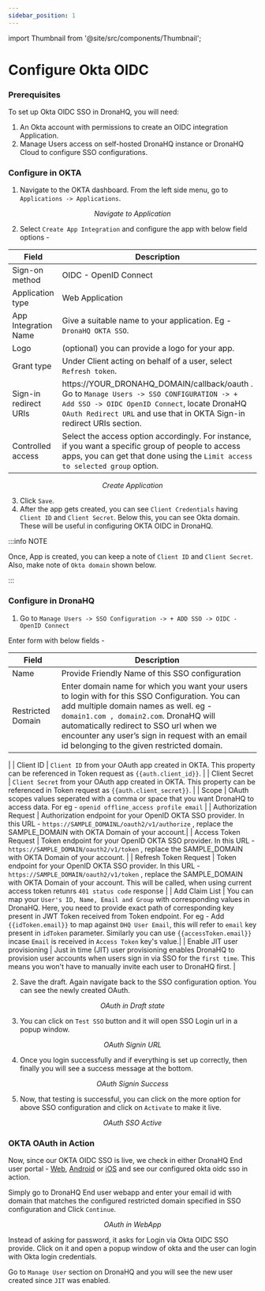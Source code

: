```yaml
---
sidebar_position: 1
---
```


import Thumbnail from '@site/src/components/Thumbnail';

# Configure Okta OIDC  

### Prerequisites

To set up Okta OIDC SSO in DronaHQ, you will need:

1. An Okta account with permissions to create an OIDC integration Application.
1. Manage Users access on self-hosted DronaHQ instance or DronaHQ Cloud to configure SSO configurations.

### Configure in OKTA

1. Navigate to the OKTA dashboard. From the left side menu, go to `Applications -> Applications`.

<figure>
  <Thumbnail src="/img/sso/guides/sso-okta-menu-application.png" alt="Navigate to Application" />
  <figcaption align = "center"><i>Navigate to Application</i></figcaption>
</figure>


2. Select `Create App Integration` and configure the app with below field options -

| Field | Description  | 
  | ----------------- |---------------- |
| Sign-on method            | OIDC - OpenID Connect  |
| Application type          | Web Application  |
| App Integration Name              | Give a suitable name to your application. Eg - `DronaHQ OKTA SSO`. |
| Logo | (optional) you can provide a logo for your app.|
| Grant type      | Under Client acting on behalf of a user, select `Refresh token`.|
| Sign-in redirect URIs | https://YOUR_DRONAHQ_DOMAIN/callback/oauth . Go to `Manage Users -> SSO CONFIGURATION -> + Add SSO -> OIDC OpenID Connect`, locate DronaHQ `OAuth Redirect URL` and use that in OKTA Sign-in redirect URIs section.|
| Controlled access | Select the access option accordingly. For instance, if you want a specific group of people to access apps, you can get that done using the `Limit access to selected group` option. |

<figure>
  <Thumbnail src="/img/sso/guides/sso-okta-create-application-full.png" alt="Create Application" />
  <figcaption align = "center"><i>Create Application</i></figcaption>
</figure>

3. Click `Save`.
4. After the app gets created, you can see `Client Credentials` having `Client ID` and `Client Secret`. Below this, you can see Okta domain. These will be useful in configuring OKTA OIDC in DronaHQ.

:::info NOTE

Once, App is created, you can keep a note of `Client ID` and `Client Secret`.
Also, make note of `Okta domain` shown below.

:::

### Configure in DronaHQ

1. Go to `Manage Users -> SSO Configuration -> + ADD SSO -> OIDC - OpenID Connect`

Enter form with below fields -

 | Field | Description  | 
  | ----------------- |---------------- |
| Name            | Provide Friendly Name of this SSO configuration  |
| Restricted Domain           | Enter domain name for which you want your users to login with for this SSO Configuration. You can add multiple domain names as well. eg - `domain1.com , domain2.com`. DronaHQ will automatically redirect to SSO url when we encounter any user’s sign in request with an email id belonging to the given restricted domain.
 |
| Client ID              | `Client ID` from your OAuth app created in OKTA. This property can be referenced in Token request as `{{auth.client_id}}`. |
| Client Secret | `Client Secret` from your OAuth app created in OKTA. This property can be referenced in Token request as `{{auth.client_secret}}`. |
| Scope      | OAuth scopes values seperated with a comma or space that you want DronaHQ to access data. For eg - `openid offline_access profile email` |
| Authorization Request | Authorization endpoint for your OpenID OKTA SSO provider. In this URL - `https://SAMPLE_DOMAINL/oauth2/v1/authorize` , replace the SAMPLE_DOMAIN with OKTA Domain of your account.|
| Access Token Request | Token endpoint for your OpenID OKTA SSO provider. In this URL - `https://SAMPLE_DOMAIN/oauth2/v1/token` , replace the SAMPLE_DOMAIN with OKTA Domain of your account. |
| Refresh Token Request | Token endpoint for your OpenID OKTA SSO provider. In this URL - `https://SAMPLE_DOMAIN/oauth2/v1/token` , replace the SAMPLE_DOMAIN with OKTA Domain of your account. This will be called, when using current access token retunrs `401 status code` response |
| Add Claim List | You can map your `User's ID, Name, Email and Group` with corresponding values in DronaHQ. Here, you need to provide exact path of corresponding key present in JWT Token received from Token endpoint. For eg - Add `{{idToken.email}}` to map against `DHQ User Email`, this will refer to `email` key present in `idToken` parameter. Similarly you can use `{{accessToken.email}}` incase `Email` is received in `Access Token` key's value.|
| Enable JIT user provisioning | Just in time (JIT) user provisioning enables DronaHQ to provision user accounts when users sign in via SSO for the `first time`. This means you won't have to manually invite each user to DronaHQ first. |


2. Save the draft. Again navigate back to the SSO configuration option. You can see the newly created OAuth.

<figure>
  <Thumbnail src="/img/sso/guides/sso-dronahq-okta-oauth-draft.png" alt="OAuth in Draft state" />
  <figcaption align = "center"><i>OAuth in Draft state</i></figcaption>
</figure>

3. You can click on `Test SSO` button and it will open SSO Login url in a popup window.

<figure>
  <Thumbnail src="/img/sso/guides/sso-dronahq-okta-oauth-signin-url.png" alt="OAuth Signin URL" />
  <figcaption align = "center"><i>OAuth Signin URL</i></figcaption>
</figure>

4. Once you login successfully and if everything is set up correctly, then finally you will see a success message at the bottom.

<figure>
  <Thumbnail src="/img/sso/guides/sso-dronahq-okta-oauth-success.png" alt="OAuth Signin Success" />
  <figcaption align = "center"><i>OAuth Signin Success</i></figcaption>
</figure>

5. Now, that testing is successful, you can click on the more option for above SSO configuration and click on `Activate` to make it live.

<figure>
  <Thumbnail src="/img/sso/guides/sso-dronahq-okta-oauth-active.png" alt="OAuth SSO Actives" />
  <figcaption align = "center"><i>OAuth SSO Active</i></figcaption>
</figure>



### OKTA OAuth in Action

Now, since our OKTA OIDC SSO is live, we check in either DronaHQ End user portal - [Web](https://web.dronahq.io), [Android](https://play.google.com/store/apps/details?id=com.drona5) or [iOS](https://apps.apple.com/us/app/dronahq/id905354460) and see our configured okta oidc sso in action.

Simply go to DronaHQ End user webapp and enter your email id with domain that matches the configured restricted domain specified in SSO configuration and Click `Continue`.

<figure>
  <Thumbnail src="/img/sso/guides/sso-dronahq-okta-oauth-webapp.png" alt="OAuth in WebApp" />
  <figcaption align = "center"><i>OAuth in WebApp</i></figcaption>
</figure>

Instead of asking for password, it asks for Login via Okta OIDC SSO provide. Click on it and open a popup window of okta and the user can login with Okta login credentials.

Go to `Manage User` section on DronaHQ and you will see the new user created since `JIT` was enabled.

